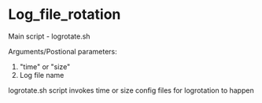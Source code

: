 # Log_file_rotation
Main script - logrotate.sh

Arguments/Postional parameters:
1) "time" or "size"
2)  Log file name

logrotate.sh script invokes time or size config files for logrotation to happen
